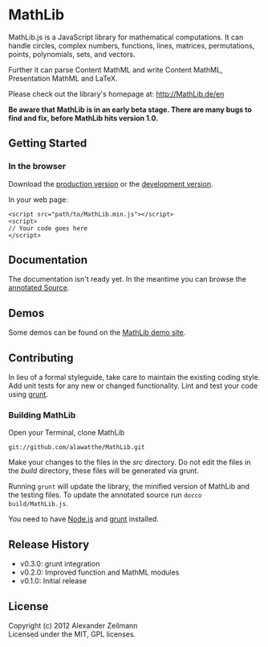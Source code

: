 # MathLib

MathLib.js is a JavaScript library for mathematical computations. It can handle circles, complex numbers, functions, lines, matrices, permutations, points, polynomials, sets, and vectors.

Further it can parse Content MathML and write Content MathML, Presentation MathML and LaTeX.

Please check out the library's homepage at: <http://MathLib.de/en>

**Be aware that MathLib is in an early beta stage.
There are many bugs to find and fix, before MathLib hits version 1.0.**

## Getting Started

### In the browser
Download the [production version](https://raw.github.com/alawatthe/MathLib/master/build/MathLib.min.js) or the [development version](https://raw.github.com/alawatthe/MathLib/master/build/MathLib.js).

In your web page:

```
<script src="path/to/MathLib.min.js"></script>
<script>
// Your code goes here
</script>
```


## Documentation
The documentation isn't ready yet. In the meantime you can browse the [annotated Source](http://mathlib.de/en/docs/annotatedSource).


## Demos
Some demos can be found on the [MathLib demo site](http://mathlib.de/en/demos).


## Contributing
In lieu of a formal styleguide, take care to maintain the existing coding style. Add unit tests for any new or changed functionality. Lint and test your code using [grunt](https://github.com/cowboy/grunt).


### Building MathLib

Open your Terminal, clone MathLib

```
git://github.com/alawatthe/MathLib.git
```

Make your changes to the files in the _src_ directory. Do not edit the files in the _build_ directory, these files will be generated via grunt.

Running ```grunt``` will update the library, the minified version of MathLib and the testing files.
To update the annotated source run ```docco build/MathLib.js```.

You need to have [Node.js](nodejs.org) and [grunt](https://github.com/cowboy/grunt) installed. 

## Release History
* v0.3.0: grunt integration
* v0.2.0: Improved function and MathML modules
* v0.1.0: Initial release

## License
Copyright (c) 2012 Alexander Zeilmann  
Licensed under the MIT, GPL licenses.
